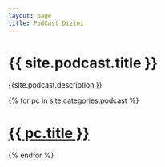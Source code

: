 ```yaml
---
layout: page
title: PodCast Dizini
---
```


<h1>{{ site.podcast.title }}</h1>
<p>{{site.podcast.description }}</p>

{% for pc in site.categories.podcast %}
<h1><a href="{{ pc.url | absolute_url }}">{{ pc.title }}</a></h1>

{% endfor %}